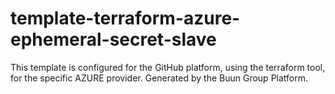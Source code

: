 # template-terraform-azure-ephemeral-secret-slave
This template is configured for the GitHub platform, using the terraform tool, for the specific AZURE provider. Generated by the Buun Group Platform.
